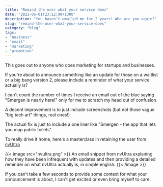 ```yaml
---
title: "Remind the user what your service does"
date: "2021-06-01T23:12:00+1300"
description: "You haven't emailed me for 2 years! Who are you again?"
slug: "remind-the-user-what-your-service-does"
category: "blog"
tags:
- "business"
- "email"
- "marketing"
- "promotion"
---
```


This goes out to anyone who does marketing for startups and businesses.

If you're about to announce something like an update for those on a waitlist or a big bang version 2, please include a reminder of what your service actually is?

I can't count the number of times I receive an email out of the blue saying "Smergen is nearly here!" only for me to scratch my head out of confusion.

A decent improvement is to just include screenshots (but not those vague "big tech art" things, real ones!)

The actual fix is just to include a one liner like "Smergen - the app that lets you map public toilets".

To really drive it home, here's a masterclass in retaining the user from [nvUltra](https://nvultra.com)

{{< image src="nvultra.png" >}}
An email snippet from nvUltra explaning how they have been infrequent with updates and then providing a detailed reminder on what nvUltra actually is, in simple english.
{{< /image >}}

If you can't take a few seconds to provide some context for what your announcement is about, I can't get excited or even bring myself to care.

